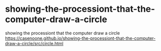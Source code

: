 # showing-the-processiont-that-the-computer-draw-a-circle
showing the processiont that the computer draw a circle
https://casenoone.github.io/showing-the-processiont-that-the-computer-draw-a-circle/src/circle.html
